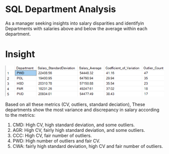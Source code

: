 # SQL Department Analysis
As a manager seeking insights into salary disparities and identifyin Departments with salaries above and below the average within each department.
# Insight

![Output](Result.png)

Based on all these metrics (CV, outliers, standard deciation), These departments show the most variance and discrepancy in salary according to the metrics:

1. CMD: High CV, high standard deviation, and some outliers.
2. AGR: High CV, fairly high standard deviation, and some outliers.
3. CCC: High CV, fair number of outliers.
4. PWD: High number of outliers and fair CV.
5. CWA: fairly high standard deviation, high CV and fair number of outliers.


